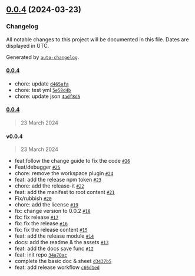 

## [0.0.4](https://github.com/FDU-Family/obsidian-univer-release/compare/0.0.4...v0.0.4) (2024-03-23)

### Changelog

All notable changes to this project will be documented in this file. Dates are displayed in UTC.

Generated by [`auto-changelog`](https://github.com/CookPete/auto-changelog).

#### [0.0.4](https://github.com/FDU-Family/obsidian-univer-release/compare/0.0.4...0.0.4)

- chore: update [`d465afa`](https://github.com/FDU-Family/obsidian-univer-release/commit/d465afa8f60c9c9f5ef5a5da660eeb69ea2e5291)
- chore: test yml [`5e58d4b`](https://github.com/FDU-Family/obsidian-univer-release/commit/5e58d4b31d345721147ebc93fa7f2fc0cffc97bc)
- chore: update json [`4adf8d5`](https://github.com/FDU-Family/obsidian-univer-release/commit/4adf8d559236d7a9bba6f1a576a0342b4804d228)

#### [0.0.4](https://github.com/FDU-Family/obsidian-univer-release/compare/v0.0.4...0.0.4)

> 23 March 2024

#### v0.0.4

> 23 March 2024

- feat:follow the change guide to fix the code [`#26`](https://github.com/FDU-Family/obsidian-univer-release/pull/26)
- Feat/debugger [`#25`](https://github.com/FDU-Family/obsidian-univer-release/pull/25)
- chore: remove the workspace plugin [`#24`](https://github.com/FDU-Family/obsidian-univer-release/pull/24)
- feat: add the release npm token [`#23`](https://github.com/FDU-Family/obsidian-univer-release/pull/23)
- chore: add the release-it [`#22`](https://github.com/FDU-Family/obsidian-univer-release/pull/22)
- feat: add the manifest to root content [`#21`](https://github.com/FDU-Family/obsidian-univer-release/pull/21)
- Fix/rubbish [`#20`](https://github.com/FDU-Family/obsidian-univer-release/pull/20)
- chore: add the license [`#19`](https://github.com/FDU-Family/obsidian-univer-release/pull/19)
- fix: change version to 0.0.2 [`#18`](https://github.com/FDU-Family/obsidian-univer-release/pull/18)
- fix: fix release [`#17`](https://github.com/FDU-Family/obsidian-univer-release/pull/17)
- fix: fix the release [`#16`](https://github.com/FDU-Family/obsidian-univer-release/pull/16)
- fix: fix the release content [`#15`](https://github.com/FDU-Family/obsidian-univer-release/pull/15)
- feat: add the release module [`#14`](https://github.com/FDU-Family/obsidian-univer-release/pull/14)
- docs: add the readme & the assets [`#13`](https://github.com/FDU-Family/obsidian-univer-release/pull/13)
- feat: add the docs save func [`#12`](https://github.com/FDU-Family/obsidian-univer-release/pull/12)
- feat: init repo [`34a70ac`](https://github.com/FDU-Family/obsidian-univer-release/commit/34a70ace03ef718a9aa561d852cb29e9a5d80c12)
- complete the basic doc & sheet [`d3437b5`](https://github.com/FDU-Family/obsidian-univer-release/commit/d3437b5d54cc9d6b3d4f79a25e3ae89367633159)
- feat: add release workflow [`c66d1ed`](https://github.com/FDU-Family/obsidian-univer-release/commit/c66d1edcf1b7c35f098691c4d38bb8a6eab6a281)
